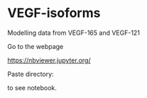 # VEGF-isoforms
Modelling data from VEGF-165 and VEGF-121

Go to the webpage

https://nbviewer.jupyter.org/

Paste directory:

to see notebook.
